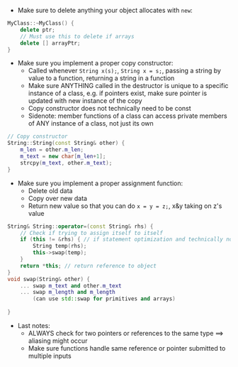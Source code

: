 - Make sure to delete anything your object allocates with `new`:
```cpp
MyClass::~MyClass() {
	delete ptr;
	// Must use this to delete if arrays
	delete [] arrayPtr;
}
```
- Make sure you implement a proper copy constructor:
	- Called whenever `String x(s);`, `String x = s;`, passing a string by value to a function, returning a string in a function
	- Make sure ANYTHING called in the destructor is unique to a specific instance of a class, e.g. if pointers exist, make sure pointer is updated with new instance of the copy
	- Copy constructor does not technically need to be const
	- Sidenote: member functions of a class can access private members of ANY instance of a class, not just its own
```cpp
// Copy constructor
String::String(const String& other) {
	m_len = other.m_len;
	m_text = new char[m_len+1];
	strcpy(m_text, other.m_text);
}
```
- Make sure you implement a proper assignment function:
	- Delete old data
	- Copy over new data
	- Return new value so that you can do `x = y = z;`, x&y taking on z's value
```cpp
String& String::operator=(const String& rhs) {
	// Check if trying to assign itself to itself
	if (this != &rhs) { // if statement optimization and technically not necessary
		String temp(rhs);
		this->swap(temp);
	}
	return *this; // return reference to object
}
void swap(String& other) {
	... swap m_text and other.m_text
	... swap m_length and m_length
		(can use std::swap for primitives and arrays)
		
}
```
- Last notes:
	- ALWAYS check for two pointers or references to the same type ==> aliasing might occur
	- Make sure functions handle same reference or pointer submitted to multiple inputs